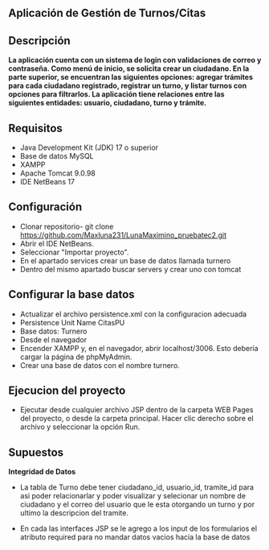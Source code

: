 ## Aplicación de Gestión de Turnos/Citas

## Descripción

**La aplicación cuenta con un sistema de login con validaciones de correo y contraseña. Como menú de inicio, se solicita crear un ciudadano. En la parte superior, se encuentran las siguientes opciones: agregar trámites para cada ciudadano registrado, registrar un turno, y listar turnos con opciones para filtrarlos. La aplicación tiene relaciones entre las siguientes entidades: usuario, ciudadano, turno y trámite.**

## Requisitos

- Java Development Kit (JDK) 17 o superior
- Base de datos MySQL
- XAMPP
- Apache Tomcat 9.0.98
- IDE NetBeans 17

## Configuración
- Clonar repositorio-
 git clone https://github.com/Maxluna231/LunaMaximino_pruebatec2.git
- Abrir el IDE NetBeans.
- Seleccionar "Importar proyecto".
- En el apartado services crear un base de datos llamada turnero
- Dentro del mismo apartado buscar servers y crear uno con tomcat

## Configurar la base datos
- Actualizar el archivo persistence.xml con la configuracion adecuada
- Persistence Unit Name CitasPU
- Base datos: Turnero
- Desde el navegador
- Encender XAMPP y, en el navegador, abrir localhost/3006. Esto debería cargar la página de phpMyAdmin.
- Crear una base de datos con el nombre turnero.

## Ejecucion del proyecto
- Ejecutar desde cualquier archivo JSP dentro de la carpeta WEB Pages del proyecto, o desde la carpeta principal. Hacer clic derecho sobre el archivo y seleccionar la opción Run.


## Supuestos

**Integridad de Datos**

- La tabla de Turno debe tener ciudadano_id, usuario_id, tramite_id para asi poder relacionarlar y poder visualizar y selecionar un nombre de ciudadano
  y el correo del usuario que le esta otorgando un turno y por ultimo la descripcion del tramite.

- En cada las interfaces JSP se le agrego a los input de los formularios el atributo required para no mandar datos vacios hacia la base de datos



